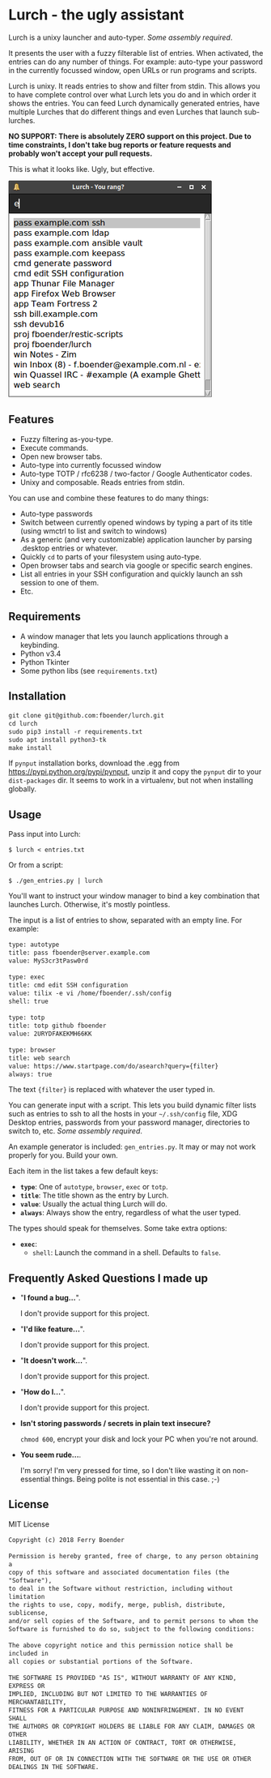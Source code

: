 # Lurch - the ugly assistant

Lurch is a unixy launcher and auto-typer. *Some assembly required*.

It presents the user with a fuzzy filterable list of entries. When activated,
the entries can do any number of things. For example: auto-type your password
in the currently focussed window, open URLs or run programs and scripts.

Lurch is unixy. It reads entries to show and filter from stdin. This allows
you to have complete control over what Lurch lets you do and in which order it
shows the entries. You can feed Lurch dynamically generated entries, have
multiple Lurches that do different things and even Lurches that launch
sub-lurches.

**NO SUPPORT: There is absolutely ZERO support on this project. Due to time
constraints, I don't take bug reports or feature requests and probably won't
accept your pull requests.**

This is what it looks like. Ugly, but effective.

![](https://raw.githubusercontent.com/fboender/lurch/master/screenshot.png)

## Features

* Fuzzy filtering as-you-type.
* Execute commands.
* Open new browser tabs.
* Auto-type into currently focussed window
* Auto-type TOTP / rfc6238 / two-factor / Google Authenticator codes.
* Unixy and composable. Reads entries from stdin.

You can use and combine these features to do many things:

* Auto-type passwords
* Switch between currently opened windows by typing a part of its title (using
  wmctrl to list and switch to windows)
* As a generic (and very customizable) application launcher by parsing
  .desktop entries or whatever.
* Quickly `cd` to parts of your filesystem using auto-type.
* Open browser tabs and search via google or specific search engines.
* List all entries in your SSH configuration and quickly launch an ssh session
  to one of them.
* Etc.


## Requirements

* A window manager that lets you launch applications through a keybinding.
* Python v3.4
* Python Tkinter
* Some python libs (see `requirements.txt`)


## Installation

    git clone git@github.com:fboender/lurch.git
    cd lurch
    sudo pip3 install -r requirements.txt
    sudo apt install python3-tk
    make install

If `pynput` installation borks, download the .egg from
https://pypi.python.org/pypi/pynput, unzip it and copy the `pynput` dir to
your `dist-packages` dir. It seems to work in a virtualenv, but not when
installing globally.

## Usage

Pass input into Lurch:

    $ lurch < entries.txt

Or from a script:

    $ ./gen_entries.py | lurch

You'll want to instruct your window manager to bind a key combination that
launches Lurch. Otherwise, it's mostly pointless.

The input is a list of entries to show, separated with an empty line. For
example:

    type: autotype
    title: pass fboender@server.example.com
    value: MyS3cr3tPasw0rd

    type: exec
    title: cmd edit SSH configuration
    value: tilix -e vi /home/fboender/.ssh/config
    shell: true

    type: totp
    title: totp github fboender
    value: 2URYDFAKEKMH66KK

    type: browser
    title: web search
    value: https://www.startpage.com/do/asearch?query={filter}
    always: true


The text `{filter}` is replaced with whatever the user typed in.


You can generate input with a script. This lets you build dynamic filter lists
such as entries to ssh to all the hosts in your `~/.ssh/config` file, XDG
Desktop entries, passwords from your password manager, directories to switch
to, etc. *Some assembly required*.

An example generator is included: `gen_entries.py`. It may or may not work
properly for you. Build your own.

Each item in the list takes a few default keys:

* **`type`**: One of `autotype`, `browser`, `exec` or `totp`.
* **`title`**: The title shown as the entry by Lurch.
* **`value`**: Usually the actual thing Lurch will do.
* **`always`**: Always show the entry, regardless of what the user typed.

The types should speak for themselves. Some take extra options:

* **`exec`**:
    * `shell`: Launch the command in a shell. Defaults to `false`.

## Frequently Asked Questions I made up

* "**I found a bug...**".

    I don't provide support for this project.

* "**I'd like feature...**".

    I don't provide support for this project.

* "**It doesn't work...**".

    I don't provide support for this project.

* "**How do I...**".

    I don't provide support for this project.

* **Isn't storing passwords / secrets in plain text insecure?**

    `chmod 600`, encrypt your disk and lock your PC when you're not around.

* **You seem rude...**.

    I'm sorry! I'm very pressed for time, so I don't like wasting it on
    non-essential things. Being polite is not essential in this case. ;-)

## License

MIT License

    Copyright (c) 2018 Ferry Boender

    Permission is hereby granted, free of charge, to any person obtaining a
    copy of this software and associated documentation files (the "Software"),
    to deal in the Software without restriction, including without limitation
    the rights to use, copy, modify, merge, publish, distribute, sublicense,
    and/or sell copies of the Software, and to permit persons to whom the
    Software is furnished to do so, subject to the following conditions:

    The above copyright notice and this permission notice shall be included in
    all copies or substantial portions of the Software.

    THE SOFTWARE IS PROVIDED "AS IS", WITHOUT WARRANTY OF ANY KIND, EXPRESS OR
    IMPLIED, INCLUDING BUT NOT LIMITED TO THE WARRANTIES OF MERCHANTABILITY,
    FITNESS FOR A PARTICULAR PURPOSE AND NONINFRINGEMENT. IN NO EVENT SHALL
    THE AUTHORS OR COPYRIGHT HOLDERS BE LIABLE FOR ANY CLAIM, DAMAGES OR OTHER
    LIABILITY, WHETHER IN AN ACTION OF CONTRACT, TORT OR OTHERWISE, ARISING
    FROM, OUT OF OR IN CONNECTION WITH THE SOFTWARE OR THE USE OR OTHER
    DEALINGS IN THE SOFTWARE.

